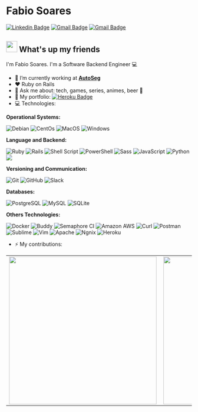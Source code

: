# Fabio Soares
[![Linkedin Badge](https://img.shields.io/badge/-Fabio%20Soares-blue?style=flat-square&logo=Linkedin&logoColor=white&link=http://linkedin.com/in/fabio-soaresv)](http://linkedin.com/in/fabio-soaresv) 
[![Gmail Badge](https://img.shields.io/badge/-soaresventurellifabio@gmail.com-c14438?style=flat-square&logo=Gmail&logoColor=white&link=mailto:soaresventurellifabio@gmail.com)](mailto:soaresventurellifabio@gmail.com)
[![Gmail Badge](https://img.shields.io/badge/-fabiosoares@outlook.com.br-0078D4?logo=microsoft-outlook&logoColor=white&labelColor=0078D4&link=mailto:fabiosoares@outlook.com.br)](mailto:fabiosoares@outlook.com.br)

## <img src="https://media.giphy.com/media/hvRJCLFzcasrR4ia7z/giphy.gif" width="30px"> What's up my friends
I'm Fabio Soares.
I'm a Software Backend Engineer :computer:

- :rocket:   I’m currently working at [**AutoSeg**](https://github.com/autoseg)
- :heart:   Ruby on Rails
- 💬   Ask me about: tech, games, series, animes, beer :beer:
- 🔭 My portfolio: 
[![Heroku Badge](https://img.shields.io/badge/-Portfolio-430098?logo=heroku&logoColor=white&labelColor=430098&link=http://fabiosoares.herokuapp.com/)](http://fabiosoares.herokuapp.com/) 
- :computer: Technologies:

**Operational Systems:**

<img src="https://img.shields.io/badge/-Debian-A81D33?logo=debian&logoColor=white&labelColor=A81D33" alt="Debian" /> <img src="https://img.shields.io/badge/-CentOS-262577?logo=centos&logoColor=white&labelColor=262577" alt="CentOs" /> <img src="https://img.shields.io/badge/-MacOS-999999?logo=apple&logoColor=white&labelColor=999999" alt="MacOS" /> <img src="https://img.shields.io/badge/-Windows-0078D6?logo=windows&logoColor=white&labelColor=0078D6" alt="Windows" />

**Language and Backend:**

<img src="https://img.shields.io/badge/-Ruby-CC342D?logo=ruby&logoColor=white&labelColor=CC342D" alt="Ruby" /> <img src="https://img.shields.io/badge/-Rails-CC0000?logo=ruby-on-rails&logoColor=white&labelColor=CC0000" alt="Rails" /> <img src="https://img.shields.io/badge/-Shell%20Script-4EAA25?logo=gnu-bash&logoColor=white&labelColor=4EAA25" alt="Shell Script" /> <img src="https://img.shields.io/badge/-PowerShell-5391FE?logo=powershell&logoColor=white&labelColor=5391FE" alt="PowerShell" /> <img src="https://img.shields.io/badge/-Sass-CC6699?logo=sass&logoColor=white&labelColor=CC6699" alt="Sass" /> <img src="https://img.shields.io/badge/-JavaScript-F7DF1E?logo=javascript&logoColor=white&labelColor=F7DF1E" alt="JavaScript" /> <img src="https://img.shields.io/badge/-Python-3776AB?logo=python&logoColor=white&labelColor=3776AB" alt="Python" /> <img src="https://img.shields.io/badge/-GraphQL-e535ab?logo=graphql&logoColor=white&labelColor=e535ab" />

**Versioning and Communication:**

<img src="https://img.shields.io/badge/-Git-F05032?logo=git&logoColor=white&labelColor=F05032" alt="Git" /> <img src="https://img.shields.io/badge/-GitHub-181717?logo=github&logoColor=white&labelColor=181717" alt="GitHub" /> <img src="https://img.shields.io/badge/-Slack-4A154B?logo=slack&logoColor=white&labelColor=4A154B" alt="Slack" />

**Databases:**

<img src="https://img.shields.io/badge/-PostgreSQL-336791?logo=postgresql&logoColor=white&labelColor=336791" alt="PostgreSQL" /> <img src="https://img.shields.io/badge/-MySQL-4479A1?logo=mysql&logoColor=white&labelColor=4479A1" alt="MySQL" /> <img src="https://img.shields.io/badge/-SQLite-003B57?logo=sqlite&logoColor=white&labelColor=003B57" alt="SQLite" />

**Others Technologies:**

<img src="https://img.shields.io/badge/-Docker-2496ED?logo=docker&logoColor=white&labelColor=2496ED" alt="Docker" /> <img src="https://img.shields.io/badge/-Buddy-1A86FD?logo=buddy&logoColor=white&labelColor=1A86FD" alt="Buddy" /> <img src="https://img.shields.io/badge/-Semaphore%20CI-19A974?logo=semaphore-ci&logoColor=white&labelColor=19A974" alt="Semaphore CI" /> <img src="https://img.shields.io/badge/-Amazon%20AWS-232F3E?logo=amazon-aws&logoColor=white&labelColor=232F3E" alt="Amazon AWS" /> <img src="https://img.shields.io/badge/-Curl-073551?logo=curl&logoColor=white&labelColor=073551" alt="Curl" /> <img src="https://img.shields.io/badge/-Postman-FF6C37?logo=postman&logoColor=white&labelColor=FF6C37" alt="Postman" /> <img src="https://img.shields.io/badge/-Sublime-grey?logo=sublime-text&logoColor=orange&labelColor=grey" alt="Sublime" /> <img src="https://img.shields.io/badge/-Vim-019733?logo=vim&logoColor=white&labelColor=019733" alt="Vim" /> <img src="https://img.shields.io/badge/-Apache-D22128?logo=apache&logoColor=white&labelColor=D22128" alt="Apache" /> <img src="https://img.shields.io/badge/-Nginx-269539?logo=nginx&logoColor=white&labelColor=269539" alt="Ngnix" /> <img src="https://img.shields.io/badge/-Heroku-430098?logo=heroku&logoColor=white&labelColor=430098" alt="Heroku" />
- ⚡ My contributions:
<center>
<table>
  <tr>
      <td><img width="400px" align="left" src="https://github-readme-stats.vercel.app/api/top-langs/?username=fabiosoaresv&hide=html&layout=compact" /></td>
      <td><img width="400px" align="left" src="https://github-readme-stats.vercel.app/api?username=fabiosoaresv&count_private=true" /></td>
  </tr>  
    <tr>
</td>
  </tr>  
</table>
</center>
